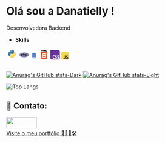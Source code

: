 # Olá sou a Danatielly !
Desenvolvedora Backend

-  **Skills**
<div>
    <img width="30" height="30" alt="" src="https://raw.githubusercontent.com/github/explore/80688e429a7d4ef2fca1e82350fe8e3517d3494d/topics/python/python.png" />
    <img width="25" height="25" alt="" src="https://raw.githubusercontent.com/github/explore/80688e429a7d4ef2fca1e82350fe8e3517d3494d/topics/php/php.png" />
     <img width="20" height="20" alt="" src="https://raw.githubusercontent.com/github/explore/80688e429a7d4ef2fca1e82350fe8e3517d3494d/topics/sql/sql.png" /> 
    <img width="25" height="25" alt="" src="https://raw.githubusercontent.com/github/explore/80688e429a7d4ef2fca1e82350fe8e3517d3494d/topics/html/html.png" />
    <img width="25" height="25" alt="" src="https://raw.githubusercontent.com/github/explore/80688e429a7d4ef2fca1e82350fe8e3517d3494d/topics/css/css.png" />
    <img width="20" height="20" alt="" src="https://raw.githubusercontent.com/github/explore/80688e429a7d4ef2fca1e82350fe8e3517d3494d/topics/javascript/javascript.png" /> 
</div>

##

[![Anurag's GitHub stats-Dark](https://github-readme-stats.vercel.app/api?username=DanatiellyCP&show_icons=true&theme=dark#gh-dark-mode-only)](https://github.com/anuraghazra/github-readme-stats#gh-dark-mode-only)
[![Anurag's GitHub stats-Light](https://github-readme-stats.vercel.app/api?username=DanatiellyCP&show_icons=true&theme=default#gh-light-mode-only)](https://github.com/anuraghazra/github-readme-stats#gh-light-mode-only)


![Top Langs](https://github-readme-stats.vercel.app/api/top-langs/?username=DanatiellyCP&size_weight=0.5&count_weight=0.5)

## 📧 Contato:
 <div>
	<a href="https://www.linkedin.com/in/danatielly-pereira-010316359/" target="_blank"> 
		<img width="80" height="30" alt="" src="https://camo.githubusercontent.com/8c0692475a5bfc1d9e7361074bdb648e567cae7b5b40ffd32adae31180b0d7b6/68747470733a2f2f696d672e736869656c64732e696f2f62616467652f4c696e6b6564496e2d3030373742353f7374796c653d666f722d7468652d6261646765266c6f676f3d6c696e6b6564696e266c6f676f436f6c6f723d7768697465" />
 
	
      
</div>

<div>
	<a href="https://portfoliodeumaprogramadora.netlify.app/" target="blank"> 
		Visite o meu portfólio 🚀🤖📱🛠️
 
	
</div>

    

